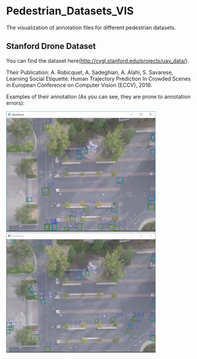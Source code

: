 # Pedestrian_Datasets_VIS
The visualization of annotation files for different pedestrian datasets.

## Stanford Drone Dataset
You can find the dataset here(http://cvgl.stanford.edu/projects/uav_data/).

Their Publication:
A. Robicquet, A. Sadeghian, A. Alahi, S. Savarese, Learning Social Etiquette: Human Trajectory Prediction In Crowded Scenes in European Conference on Computer Vision (ECCV), 2016.

Examples of their annotation (As you can see, they are prone to annotation errors):

<img src="https://github.com/SajjadMzf/Pedestrian_Datasets_VIS/blob/master/Stanford_Drone_Visualization/stanford_drone.JPG" width="400"> <img src="https://github.com/SajjadMzf/Pedestrian_Datasets_VIS/blob/master/Stanford_Drone_Visualization/stanford_drone_2.JPG" width="400">

